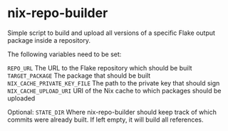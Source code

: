 # nix-repo-builder

Simple script to build and upload all versions of a specific Flake output package inside a repository.

The following variables need to be set:

`REPO_URL` The URL to the Flake repository which should be built
`TARGET_PACKAGE` The package that should be built
`NIX_CACHE_PRIVATE_KEY_FILE` The path to the private key that should sign
`NIX_CACHE_UPLOAD_URI` URI of the Nix cache to which packages should be uploaded

Optional:
`STATE_DIR` Where nix-repo-builder should keep track of which commits were already built. If left empty, it will build all references.

